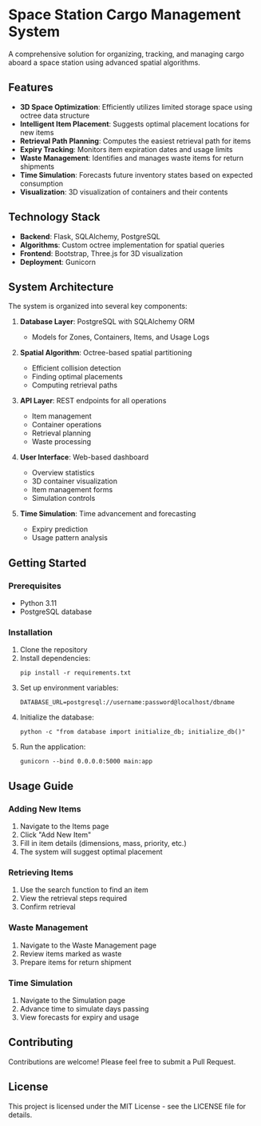 # Space Station Cargo Management System

A comprehensive solution for organizing, tracking, and managing cargo aboard a space station using advanced spatial algorithms.

## Features

- **3D Space Optimization**: Efficiently utilizes limited storage space using octree data structure
- **Intelligent Item Placement**: Suggests optimal placement locations for new items
- **Retrieval Path Planning**: Computes the easiest retrieval path for items
- **Expiry Tracking**: Monitors item expiration dates and usage limits
- **Waste Management**: Identifies and manages waste items for return shipments
- **Time Simulation**: Forecasts future inventory states based on expected consumption
- **Visualization**: 3D visualization of containers and their contents

## Technology Stack

- **Backend**: Flask, SQLAlchemy, PostgreSQL
- **Algorithms**: Custom octree implementation for spatial queries
- **Frontend**: Bootstrap, Three.js for 3D visualization
- **Deployment**: Gunicorn

## System Architecture

The system is organized into several key components:

1. **Database Layer**: PostgreSQL with SQLAlchemy ORM
   - Models for Zones, Containers, Items, and Usage Logs

2. **Spatial Algorithm**: Octree-based spatial partitioning
   - Efficient collision detection
   - Finding optimal placements
   - Computing retrieval paths

3. **API Layer**: REST endpoints for all operations
   - Item management
   - Container operations
   - Retrieval planning
   - Waste processing

4. **User Interface**: Web-based dashboard
   - Overview statistics
   - 3D container visualization
   - Item management forms
   - Simulation controls

5. **Time Simulation**: Time advancement and forecasting
   - Expiry prediction
   - Usage pattern analysis

## Getting Started

### Prerequisites

- Python 3.11
- PostgreSQL database

### Installation

1. Clone the repository
2. Install dependencies:
   ```
   pip install -r requirements.txt
   ```
3. Set up environment variables:
   ```
   DATABASE_URL=postgresql://username:password@localhost/dbname
   ```
4. Initialize the database:
   ```
   python -c "from database import initialize_db; initialize_db()"
   ```
5. Run the application:
   ```
   gunicorn --bind 0.0.0.0:5000 main:app
   ```

## Usage Guide

### Adding New Items

1. Navigate to the Items page
2. Click "Add New Item"
3. Fill in item details (dimensions, mass, priority, etc.)
4. The system will suggest optimal placement

### Retrieving Items

1. Use the search function to find an item
2. View the retrieval steps required
3. Confirm retrieval

### Waste Management

1. Navigate to the Waste Management page
2. Review items marked as waste
3. Prepare items for return shipment

### Time Simulation

1. Navigate to the Simulation page
2. Advance time to simulate days passing
3. View forecasts for expiry and usage

## Contributing

Contributions are welcome! Please feel free to submit a Pull Request.

## License

This project is licensed under the MIT License - see the LICENSE file for details.